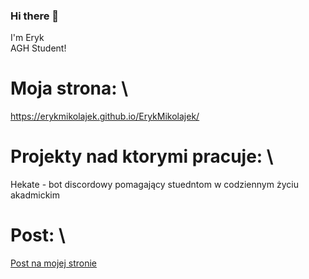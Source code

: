 ### Hi there 👋

I'm Eryk \
AGH Student!

# Moja strona: \
https://erykmikolajek.github.io/ErykMikolajek/

# Projekty nad ktorymi pracuje: \
Hekate - bot discordowy pomagający stuedntom w codziennym życiu akadmickim


# Post: \
[Post na mojej stronie](https://erykmikolajek.github.io/ErykMikolajek/2021/11/26/zadanie-na-narzedzia)
